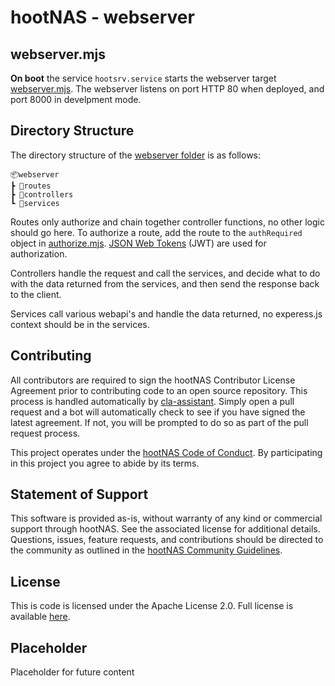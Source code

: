 # hootNAS - webserver

## webserver.mjs

**On boot** the service `hootsrv.service` starts the webserver target 
[webserver.mjs](./webserver.mjs). The webserver listens on port HTTP 80 when 
deployed, and port 8000 in develpment mode.

## Directory Structure
The directory structure of the [webserver folder](/webserver/) is as follows: 

    📦webserver
    ┣ 📂routes
    ┣ 📂controllers
    ┗ 📂services

Routes only authorize and chain together controller functions, no other logic 
should go here. To authorize a route, add the route to the `authRequired` 
object in [authorize.mjs](/webserver/routes/authorize.mjs). 
[JSON Web Tokens](https://jwt.io/) (JWT) are used for authorization.

Controllers handle the request and call the services, and 
decide what to do with the data returned from the services, and then send the 
response back to the client. 

Services call various webapi's and handle the 
data returned, no experess.js context should be in the services.

## Contributing

All contributors are required to sign the hootNAS Contributor 
License Agreement prior to contributing code to an open source repository. This 
process is handled automatically by [cla-assistant](https://cla-assistant.io/). 
Simply open a pull request and a bot will automatically check to see if you 
have signed the latest agreement. If not, you will be prompted to do so as part 
of the pull request process. 

This project operates under the [hootNAS Code of Conduct](#placeholder). By 
participating in this project you agree to abide by its terms. 

## Statement of Support

This software is provided as-is, without warranty of any kind or commercial 
support through hootNAS. See the associated license for additional details. 
Questions, issues, feature requests, and contributions should be directed to 
the community as outlined in the [hootNAS Community Guidelines](#placeholder).

## License

This is code is licensed under the Apache License 2.0. Full license is 
available [here](/LICENSE).

## Placeholder

Placeholder for future content
